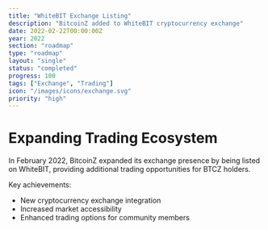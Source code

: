 ```yaml
---
title: "WhiteBIT Exchange Listing"
description: "BitcoinZ added to WhiteBIT cryptocurrency exchange"
date: 2022-02-22T00:00:00Z
year: 2022
section: "roadmap"
type: "roadmap"
layout: "single"
status: "completed"
progress: 100
tags: ["Exchange", "Trading"]
icon: "/images/icons/exchange.svg"
priority: "high"
---
```


# Expanding Trading Ecosystem

In February 2022, BitcoinZ expanded its exchange presence by being listed on WhiteBIT, providing additional trading opportunities for BTCZ holders.

Key achievements:
- New cryptocurrency exchange integration
- Increased market accessibility
- Enhanced trading options for community members
